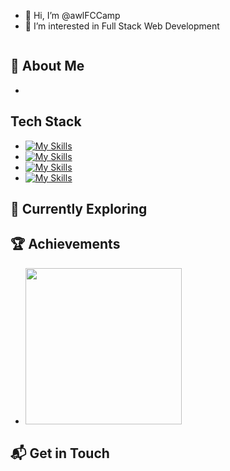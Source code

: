- 👋 Hi, I’m @awlFCCamp
- 👀 I’m interested in Full Stack Web Development
  

<img src="https://github-readme-stats.vercel.app/api/top-langs?username=awlfccamp&show_icons=true&locale=en&layout=compact" alt=""/>

## 🚀 About Me
- 

## Tech Stack
- [![My Skills](https://skillicons.dev/icons?i=react,next,redux,typescript,js,scss,tailwindcss)](https://skillicons.dev)
- [![My Skills](https://skillicons.dev/icons?i=express,nodejs,java,spring,python)](https://skillicons.dev)
- [![My Skills](https://skillicons.dev/icons?i=postgres,mysql,mongodb,prisma)](https://skillicons.dev)
- [![My Skills](https://skillicons.dev/icons?i=jest,cypress,selenium,git,github,aws,docker,figma)](https://skillicons.dev)

## 🌱 Currently Exploring

## 🏆 Achievements
- <img src="https://cdn.getblueshift.com/pictures/202859/content/nextgen-certification_badge_1.png?bsft_aaid=8d7e276e-4a10-41b2-8868-423fe96dd6b2&bsft_eid=48e22867-c210-b8c6-8939-0407842f8d9e&utm_campaign=sch_600_auto_ndxxx_bmann-nextgen-2024-graduation_global&utm_source=blueshift&utm_medium=email&utm_content=sch_600_auto_ndxxx_bmann-nextgen-2024-graduation_global&bsft_clkid=bbdc4e5c-503b-48dd-a343-27d90fb316b3&bsft_uid=0fe992f9-c8da-438a-9697-e7067b2058d9&bsft_mid=b7a528af-74c4-43da-92cc-2734a36fab36&bsft_txnid=a0b63085-1f82-4cb3-96eb-42f8e841b8ce&bsft_mime_type=html&bsft_ek=2024-02-20T15%3A15%3A41Z&bsft_lx=2&bsft_tv=7" width="250px" height="250px" alt=""/>

## 📬 Get in Touch
<!---
awlFCCamp/awlFCCamp is a ✨ special ✨ repository because its `README.md` (this file) appears on your GitHub profile.
You can click the Preview link to take a look at your changes.
--->

